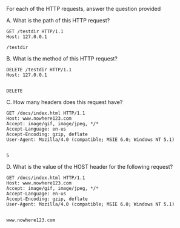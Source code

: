 For each of the HTTP requests, answer the question provided

A. What is the path of this HTTP request?
```
GET /testdir HTTP/1.1 
Host: 127.0.0.1

/testdir

```

B. What is the method of this HTTP request?
```
DELETE /testdir HTTP/1.1
Host: 127.0.0.1


DELETE
```

C. How many headers does this request have?
```
GET /docs/index.html HTTP/1.1
Host: www.nowhere123.com
Accept: image/gif, image/jpeg, */*
Accept-Language: en-us
Accept-Encoding: gzip, deflate
User-Agent: Mozilla/4.0 (compatible; MSIE 6.0; Windows NT 5.1)


5

```

D. What is the value of the HOST header for the following request?
```
GET /docs/index.html HTTP/1.1
Host: www.nowhere123.com
Accept: image/gif, image/jpeg, */*
Accept-Language: en-us
Accept-Encoding: gzip, deflate
User-Agent: Mozilla/4.0 (compatible; MSIE 6.0; Windows NT 5.1)


www.nowhere123.com
```